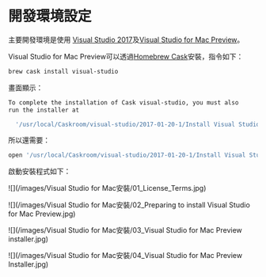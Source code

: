 # 開發環境設定

主要開發環境是使用 [Visual Studio 2017](https://www.visualstudio.com/vs/whatsnew/)及[Visual Studio for Mac Preview](https://www.visualstudio.com/vs/visual-studio-mac/)。

Visual Studio for Mac Preview可以透過[Homebrew Cask](https://caskroom.github.io)安裝，指令如下：

```bash
brew cask install visual-studio
```

畫面顯示：

```bash
To complete the installation of Cask visual-studio, you must also
run the installer at

  '/usr/local/Caskroom/visual-studio/2017-01-20-1/Install Visual Studio for Mac Preview.app'
```

所以還需要：

```bash
open '/usr/local/Caskroom/visual-studio/2017-01-20-1/Install Visual Studio for Mac Preview.app'
```

啟動安裝程式如下：

![](/images/Visual Studio for Mac安裝/01_License_Terms.jpg)

![](/images/Visual Studio for Mac安裝/02_Preparing to install Visual Studio for Mac Preview.jpg)

![](/images/Visual Studio for Mac安裝/03_Visual Studio for Mac Preview installer.jpg)

![](/images/Visual Studio for Mac安裝/04_Visual Studio for Mac Preview Installer.jpg)



